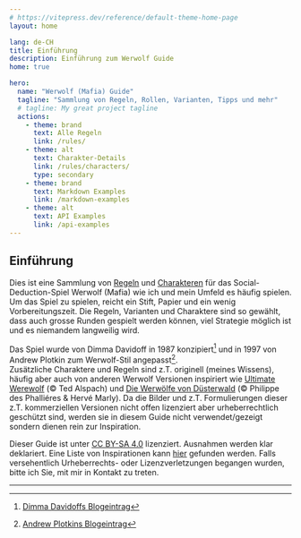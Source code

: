 ```yaml
---
# https://vitepress.dev/reference/default-theme-home-page
layout: home

lang: de-CH
title: Einführung
description: Einführung zum Werwolf Guide
home: true

hero:
  name: "Werwolf (Mafia) Guide"
  tagline: "Sammlung von Regeln, Rollen, Varianten, Tipps und mehr"
  # tagline: My great project tagline
  actions:
    - theme: brand
      text: Alle Regeln
      link: /rules/
    - theme: alt
      text: Charakter-Details
      link: /rules/characters/
      type: secondary
    - theme: brand
      text: Markdown Examples
      link: /markdown-examples
    - theme: alt
      text: API Examples
      link: /api-examples
---
```


## Einführung

Dies ist eine Sammlung von [Regeln](./rules/) und [Charakteren](./rules/characters/villager.html) für das Social-Deduction-Spiel Werwolf (Mafia) wie ich und mein Umfeld es häufig spielen. Um das Spiel zu spielen, reicht ein Stift, Papier und ein wenig Vorbereitungszeit. Die Regeln, Varianten und Charaktere sind so gewählt, dass auch grosse Runden gespielt werden können, viel Strategie möglich ist und es niemandem langweilig wird.

Das Spiel wurde von Dimma Davidoff in 1987 konzipiert[^1] und in 1997 von Andrew Plotkin zum Werwolf-Stil angepasst[^2].  
Zusätzliche Charaktere und Regeln sind z.T. originell (meines Wissens), häufig aber auch von anderen Werwolf Versionen inspiriert wie [Ultimate Werewolf](https://en.wikipedia.org/wiki/Ultimate_Werewolf) (© Ted Alspach) und [Die Werwölfe von Düsterwald](https://de.wikipedia.org/wiki/Die_Werw%C3%B6lfe_von_D%C3%BCsterwald) (© Philippe des Phalliéres & Hervé Marly). Da die Bilder und z.T. Formulierungen dieser z.T. kommerziellen Versionen nicht offen lizenziert aber urheberrechtlich geschützt sind, werden sie in diesem Guide nicht verwendet/gezeigt sondern dienen rein zur Inspiration.

Dieser Guide ist unter [CC BY-SA 4.0](http://creativecommons.org/licenses/by-sa/4.0/) lizenziert. Ausnahmen werden klar deklariert. Eine Liste von Inspirationen kann [hier](./inspirations.md) gefunden werden. Falls versehentlich Urheberrechts- oder Lizenzverletzungen begangen wurden, bitte ich Sie, mit mir in Kontakt zu treten.

---

[^1]: [Dimma Davidoffs Blogeintrag](https://web.archive.org/web/19990302082118/http://members.theglobe.com/mafia_rules/)

[^2]: [Andrew Plotkins Blogeintrag](https://www.eblong.com/zarf/werewolf.html)

